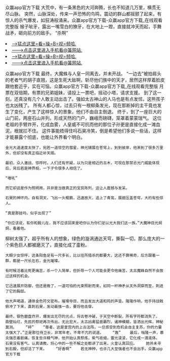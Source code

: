 众赢app官方下载    大荒中，有一条黑色的大河奔腾，长也不知道几万里，横贯无尽山脉。    突然，山脉深处，传来一声恐怖的鸟鸣，震动的群山都摇颤了起来，有惊人的杀气爆发，如狂涛般涌来。众赢app官方下载-众赢app官方下载_在线观看完整版    猴子呲牙，露出一嘴雪白的獠牙，在大地上一蹬，直接就冲天而起，手舞战矛，砸向前方的敌手。    “杀啊”

<li><a href="http://hcdchu657.sg925.xyz/#md_1026">-->猛点这里=看=操=B=视=频哈.</a></li>
<li><a href="http://hcdchu657.sg925.xyz/#md_1026">--->点击这里进入手机看@簧网站.</a></li>





<li><a href="http://hcdchu657.sg925.xyz/#md_1026">-->猛点这里=看=操=B=视=频哈.</a></li>
<li><a href="http://hcdchu657.sg925.xyz/#md_1026">--->点击这里进入手机看@簧网站.</a></li>



众赢app官方下载    最终，大魔蛛与人皇一同离去，并未开战。    “一边去”被拍肩头的老者气的胡子直翘，这是生死大敌啊，斩尽他们族中的天才，居然这样厚着脸皮跟他套近乎，实在可恼。众赢app官方下载-众赢app官方下载_在线观看完整版    月票在双倍期，有票的兄弟姐妹，请投上一票吧，摇动小塔，请求支援。
    到了这一刻，还真没有几个人敢主动出击了。强如太古神山的人马也是有点发怵，这熊孩子也太凶残了。    所有人都心惊，过去只有一根柳条发光，现在那断掉的主干竟也发生了变化，产生了这样惊人的景象，他们不由自主倒退。    终于，到了一座巨大的山门前，两座石山并列，形成天然的门户，巍峨而磅礴，笼罩着蒙蒙瑞气。    这位老祖的手臂炸开，化成血雾，人皇威不可抗而他的那位子孙更是直接化成一滩血泥，根就拦不住。    这件事能捂得住吗石昊冷笑，倒是希望他们多说一些话，这样才能暴露个彻底，也能让外界看个明白。

    金光大道速度太快了，宛若一道惊空的彗星，神光铺展在苍穹上，到到彼岸，他来到了很多万里外，但却没有真正临近补天阁。

    最初，众人激战、惊呼时，人们还有怀疑，以为只是相近的古木，可现在那禁忌光门威能体现后，背后若是神界般，一下子令很多人相信了。

    “嗷吼”

    而它却这是作为照明用，并非是当做真正的宝具陈列，这让人震撼与发呆。

    石昊的神环内，自有洞天，飞出一头鲲鹏，迅速放大，追上了青鸾，展翅压盖苍穹，大的有些惊人。

    “真是那娃吗，似乎出现了”

    “你应该说，有你和毅儿在，我不应该回来是吧你认为你们足以光大我们这一族。”大魔神目光炯炯，看着他。

柳树太强了，超乎所有人的想象，绿色的漩涡通达天穹，撕裂一切，那么庞大的一个紫色巨人都被磨灭了，直接化成了齑粉。

    大眼少女惊呼，这条阳鱼足有一尺多长，比以往所猎杀的都要大，这还不算稀奇，后方跟着一群，都是一尺长左右，金光璀璨。

    有时候活着比死更痛苦，杀一个人简单，但折辱一个人可能会更令他痛苦，太古魔蛛自然不会放过这样的机会。

    它迅速展开防御，但还是晚了，一道可怕的光束照射而来，如同一杆神矛从天外洞穿而至，刺进了它的胸部。

    他大声喝道，通体金色符文密布。璀璨夺目，而且发出大道和鸣的声音。隆隆作响，他手持战戟俯冲了下来，直刺石昊，发动最强一击，要将他击穿。

    最终，银色磨盘炸开，爆发出无尽的光点，将古卷冲破，于天空中断裂，所有字符都消失了。    鼎壁灿烂，先民的祭祀再次传出，无比宏大，太古凶禽猛兽霸烈，诸神模糊，皆洒出光辉，神秘莫测。    “砰”    “尊者，这是皇宫内的上古法阵，一旦感受到危机会自主复苏，你的力量太强大了。”正是那位侍卫长，非常年老，不卑不亢的说道。    “轰”    最后，嗡隆一声，慕炎强忍着剧痛，恢复些许精气神，他开始认真祭炼，紫气收缩，雷光滚滚，它化成一滴液体。    石昊没有客气，认真请教，将心中的一些不解之处都讲了出来，火皇认真回应。    她并未寻到石毅，但却活了下来。    “好香啊”    若无神种，也许几大至强者也不会出手。众赢app官方下载
